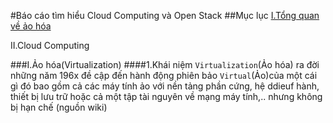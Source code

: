 #Báo cáo tìm hiểu Cloud Computing và Open Stack
##Mục lục
[I.Tổng quan về ảo hóa](#aohoa)

II.Cloud Computing

<a name="aohoa"></a>
###I.Ảo hóa(Virtualization)
####1.Khái niệm
`Virtualization`(Ảo hóa) ra đời những năm 196x đề cập đến hành động phiên bảo `Virtual`(Ảo)của một cái gì đó 
bao gồm cả các máy tính ảo với nền tảng phần cứng, hệ ddieuf hành, thiết bị lưu trữ hoặc cả một tập tài nguyên về mạng máy tính,.. nhưng không bị hạn chế
(nguồn wiki)

